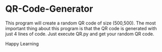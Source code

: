 # QR-Code-Generator
This program will create a random QR code of size (500,500). 
The most important thing about this program is that the QR code is generated with just 4 lines of code.
Just execute QR.py and get your random QR code.

Happy Learning
